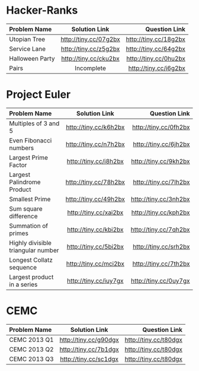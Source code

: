 Hacker-Ranks
============
| Problem Name  | Solution Link   | Question Link |
| :------------ |:----------------------:| ---------------------:|
| Utopian Tree     | http://tiny.cc/07g2bx  | http://tiny.cc/18g2bx |
| Service Lane     | http://tiny.cc/z5g2bx  | http://tiny.cc/64g2bx |
| Halloween Party  | http://tiny.cc/cku2bx  | http://tiny.cc/0hu2bx |
| Pairs            | Incomplete             | http://tiny.cc/i6g2bx |


Project Euler
=============
| Problem Name  | Solution Link   | Question Link |
| :------------------------------------ |:----------------------:| ---------------------:|
| Multiples of 3 and 5                  | http://tiny.cc/k6h2bx  | http://tiny.cc/0fh2bx |
| Even Fibonacci numbers                | http://tiny.cc/n7h2bx  | http://tiny.cc/6jh2bx |
| Largest Prime Factor                  | http://tiny.cc/i8h2bx  | http://tiny.cc/9kh2bx |
| Largest Palindrome Product            | http://tiny.cc/78h2bx  | http://tiny.cc/7lh2bx |
| Smallest Prime                        | http://tiny.cc/49h2bx  | http://tiny.cc/3nh2bx |
| Sum square difference                 | http://tiny.cc/xai2bx  | http://tiny.cc/kph2bx |
| Summation of primes                   | http://tiny.cc/kbi2bx  | http://tiny.cc/7qh2bx |
| Highly divisible triangular number    | http://tiny.cc/5bi2bx  | http://tiny.cc/srh2bx |
| Longest Collatz sequence              | http://tiny.cc/mci2bx  | http://tiny.cc/7th2bx |
| Largest product in a series            | http://tiny.cc/iuy7gx  | http://tiny.cc/0uy7gx |

CEMC
=============
| Problem Name  | Solution Link   | Question Link |
| :------------------------------------ |:----------------------:| ---------------------:|
| CEMC 2013 Q1                  | http://tiny.cc/g90dgx  | http://tiny.cc/t80dgx |
| CEMC 2013 Q2                 | http://tiny.cc/7b1dgx  | http://tiny.cc/t80dgx |
| CEMC 2013 Q3                 | http://tiny.cc/sc1dgx  | http://tiny.cc/t80dgx |
